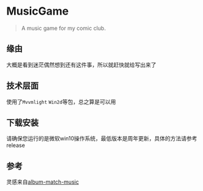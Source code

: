 # MusicGame
> A music game for my comic club.

## 缘由

大概是看到迷茫偶然想到还有这件事，所以就赶快就给写出来了

## 技术层面

使用了`Mvvmlight` `Win2d`等包，总之算是可以用

## 下载安装

请确保您运行的是微软win10操作系统，最低版本是周年更新，具体的方法请参考release

## 参考

灵感来自[album-match-music](https://github.com/HeskeyBaozi/album-match-music)

